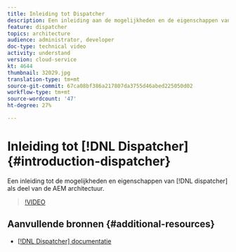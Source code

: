 ```yaml
---
title: Inleiding tot Dispatcher
description: Een inleiding aan de mogelijkheden en de eigenschappen van de verzender als deel van de AEM architectuur.
feature: dispatcher
topics: architecture
audience: administrator, developer
doc-type: technical video
activity: understand
version: cloud-service
kt: 4644
thumbnail: 32029.jpg
translation-type: tm+mt
source-git-commit: 67ca08bf386a217807da3755d46abed225050d02
workflow-type: tm+mt
source-wordcount: '47'
ht-degree: 27%

---
```



# Inleiding tot [!DNL Dispatcher] {#introduction-dispatcher}

Een inleiding tot de mogelijkheden en eigenschappen van [!DNL dispatcher] als deel van de AEM architectuur.

>[!VIDEO](https://video.tv.adobe.com/v/32029/?quality=12&learn=on)

## Aanvullende bronnen {#additional-resources}

* [[!DNL Dispatcher] documentatie](https://docs.adobe.com/content/help/en/experience-manager-dispatcher/using/dispatcher.html)